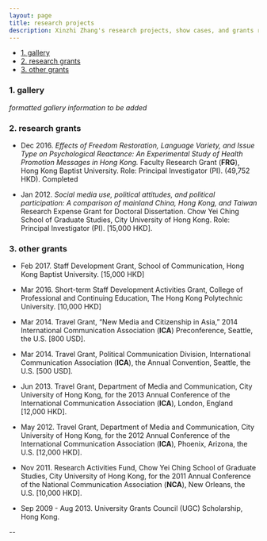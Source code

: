 ```yaml
---
layout: page
title: research projects
description: Xinzhi Zhang's research projects, show cases, and grants record 
---
```


<div class="navbar">
    <div class="navbar-inner">
        <ul class="nav">
            <li><a href="#gallery">1. gallery</a></li>   	
            <li><a href="#researchprojs">2. research grants</a></li>
            <li><a href="#othergrants">3. other grants</a></li>
        </ul>
    </div>
</div>

### <a name="gallery"></a>1. gallery

*formatted gallery information to be added* 


### <a name="researchprojs"></a>2. research grants

  - Dec 2016. *Effects of Freedom Restoration, Language Variety, and Issue Type on Psychological Reactance: An Experimental Study of Health Promotion Messages in Hong Kong.* Faculty Research Grant (**FRG**), Hong Kong Baptist University. Role: Principal Investigator (PI). (49,752 HKD). Completed 

 - Jan 2012. *Social media use, political attitudes, and political participation: A comparison of mainland China, Hong Kong, and Taiwan* Research Expense Grant for Doctoral Dissertation. Chow Yei Ching School of Graduate Studies, City University of Hong Kong. Role: Principal Investigator (PI). [15,000 HKD]. 

### <a name="othergrants"></a>3. other grants 

 - Feb 2017. Staff Development Grant, School of Communication, Hong Kong Baptist University. [15,000 HKD]

 - Mar 2016. Short-term Staff Development Activities Grant, College of Professional and Continuing Education, The Hong Kong Polytechnic University. [10,000 HKD] 

 - Mar 2014. Travel Grant, “New Media and Citizenship in Asia,” 2014 International Communication Association (**ICA**) Preconference, Seattle, the U.S. [800 USD].

 - Mar 2014. Travel Grant, Political Communication Division, International Communication Association (**ICA**), the Annual Convention, Seattle, the U.S. [500 USD]. 

 - Jun 2013. Travel Grant, Department of Media and Communication, City University of Hong Kong, for the 2013 Annual Conference of the International Communication Association (**ICA**), London, England [12,000 HKD]. 

 - May 2012. Travel Grant, Department of Media and Communication, City University of Hong Kong, for the 2012 Annual Conference of the International Communication Association (**ICA**), Phoenix, Arizona, the U.S. [12,000 HKD].

 - Nov 2011. Research Activities Fund, Chow Yei Ching School of Graduate Studies, City University of Hong Kong, for the 2011 Annual Conference of the National Communication Association (**NCA**), New Orleans, the U.S. [10,000 HKD].

 - Sep 2009 - Aug 2013. University Grants Council (UGC) Scholarship, Hong Kong. 

--
